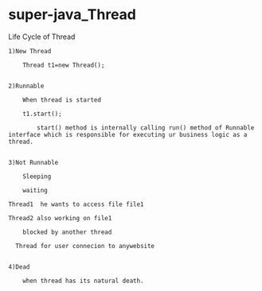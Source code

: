 # super-java_Thread

Life Cycle of Thread

	1)New Thread
  
		Thread t1=new Thread();
    
    
	2)Runnable
  
		When thread is started
    
		t1.start();
    
			start() method is internally calling run() method of Runnable interface which is responsible for executing ur business logic as a thread.
      
      
	3)Not Runnable
  
		Sleeping
    
		waiting
    
    Thread1  he wants to access file file1

    Thread2 also working on file1

		blocked by another thread

	  Thread for user connecion to anywebsite
    
    
	4)Dead

		when thread has its natural death.
    
